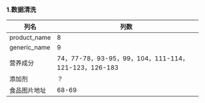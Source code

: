 ### 1.数据清洗

| 列名         | 列数                                                 |
| ------------ | ---------------------------------------------------- |
| product_name | 8                                                    |
| generic_name | 9                                                    |
| 营养成分     | 74，77-78，93-95，99，104，111-114，121-123，126-183 |
| 添加剂       | ？                                                   |
| 食品图片地址 | 68-69                                                |





